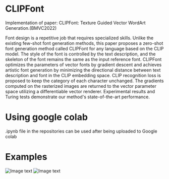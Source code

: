 # CLIPFont
Implementation of paper: CLIPFont: Texture Guided Vector WordArt Generation.(BMVC2022)

Font design is a repetitive job that requires specialized skills. Unlike the existing few-shot font generation methods, this paper proposes a zero-shot font generation method called CLIPFont for any language based on the CLIP model. The style of the font is controlled by the text description, and the skeleton of the font remains the same as the input reference font. CLIPFont optimizes the parameters of vector fonts by gradient descent and achieves artistic font generation by minimizing the directional distance between text description and font in the CLIP embedding space. CLIP recognition loss is proposed to keep the category of each character unchanged. The gradients computed on the rasterized images are returned to the vector parameter space utilizing a differentiable vector renderer. Experimental results and Turing tests demonstrate our method's state-of-the-art performance.
# Using google colab
.ipynb file in the repositories can be used after being uploaded to Google colab
# Examples
![Image text](https://github.com/songyiren98/CLIPFont/blob/main/CLIPfont_code/font.png)
![Image text](https://github.com/songyiren98/CLIPFont/blob/main/CLIPfont_code/font2.png)
